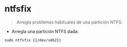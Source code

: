 # ntfsfix

> Arregla problemas habituales de una partición NTFS.

- Arregla una partición NTFS dada:

`sudo ntfsfix {{/dev/sdb2}}`
